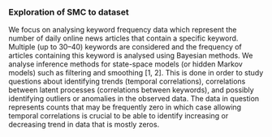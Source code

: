 ### Exploration of SMC to dataset

We focus on analysing keyword frequency data which represent the number of daily online news articles that contain a specific
keyword. Multiple (up to 30–40) keywords are considered and the frequency of articles containing this keyword is analysed using Bayesian
methods.
We analyse inference methods for state-space models (or hidden Markov models) such as filtering and smoothing [1, 2]. This is done in order to study questions
about identifying trends (temporal correlations), correlations between
latent processes (correlations between keywords), and possibly identifying outliers or anomalies in the observed data. The data in question
represents counts that may be frequently zero in which case allowing
temporal correlations is crucial to be able to identify increasing or decreasing trend in data that is mostly zeros.